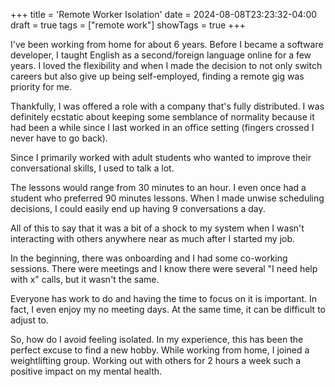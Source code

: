 +++
title = 'Remote Worker Isolation'
date = 2024-08-08T23:23:32-04:00
draft = true
tags = ["remote work"]
showTags = true
+++

I've been working from home for about 6 years. Before I became a software developer, I taught English as a second/foreign language online for a few years. I loved the flexibility and when I made the decision to not only switch careers but also give up being self-employed, finding a remote gig was priority for me. 

Thankfully, I was offered a role with a company that's fully distributed. I was definitely ecstatic about keeping some semblance of normality because it had been a while since I last worked in an office setting (fingers crossed I never have to go back).

Since I primarily worked with adult students who wanted to improve their conversational skills, I used to talk a lot. 

The lessons would range from 30 minutes to an hour. I even once had a student who preferred 90 minutes lessons. When I made unwise scheduling decisions, I could easily end up having 9 conversations a day.

All of this to say that it was a bit of a shock to my system when I wasn't interacting with others anywhere near as much after I started my job. 

In the beginning, there was onboarding and I had some co-working sessions. There were meetings and I know there were several "I need help with x" calls, but it wasn't the same.

Everyone has work to do and having the time to focus on it is important. In fact, I even enjoy my no meeting days. At the same time, it can be difficult to adjust to.

So, how do I avoid feeling isolated. In my experience, this has been the perfect excuse to find a new hobby. While working from home, I joined a weightlifting group. Working out with others for 2 hours a week such a positive impact on my mental health.



